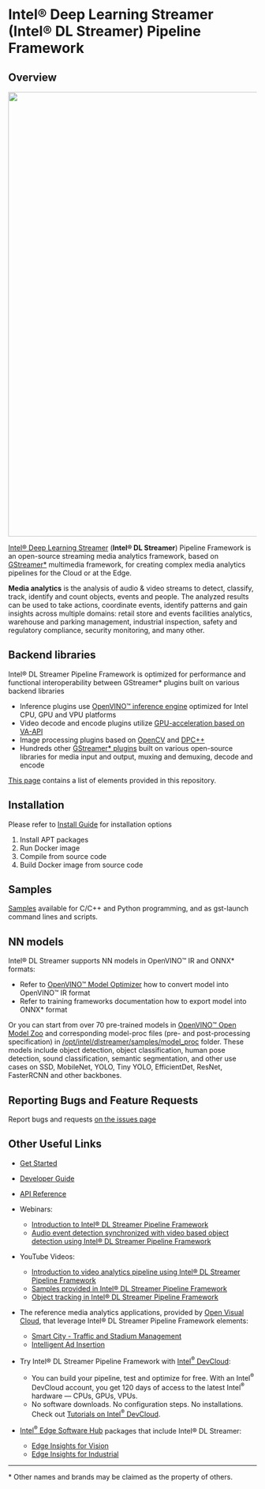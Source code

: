 # Intel® Deep Learning Streamer (Intel® DL Streamer) Pipeline Framework

## Overview
<div align="center"><img src="intro.gif" width=900/></div>

[Intel® Deep Learning Streamer](https://dlstreamer.github.io) (**Intel® DL Streamer**) Pipeline Framework is an open-source streaming media analytics framework, based on [GStreamer*](https://gstreamer.freedesktop.org) multimedia framework, for creating complex media analytics pipelines for the Cloud or at the Edge.

**Media analytics** is the analysis of audio & video streams to detect, classify, track, identify and count objects, events and people. The analyzed results can be used to take actions, coordinate events, identify patterns and gain insights across multiple domains: retail store and events facilities analytics, warehouse and parking management, industrial inspection, safety and regulatory compliance, security monitoring, and many other.

## Backend libraries
Intel® DL Streamer Pipeline Framework is optimized for performance and functional interoperability between GStreamer* plugins built on various backend libraries
* Inference plugins use [OpenVINO™ inference engine](https://docs.openvino.ai) optimized for Intel CPU, GPU and VPU platforms
* Video decode and encode plugins utilize [GPU-acceleration based on VA-API](https://github.com/GStreamer/gstreamer-vaapi)
* Image processing plugins based on [OpenCV](https://opencv.org/) and [DPC++](https://www.intel.com/content/www/us/en/develop/documentation/oneapi-programming-guide/top/oneapi-programming-model/data-parallel-c-dpc.html)
* Hundreds other [GStreamer* plugins](https://gstreamer.freedesktop.org/documentation/plugins_doc.html) built on various open-source libraries for media input and output, muxing and demuxing, decode and encode

[This page](https://dlstreamer.github.io/elements/elements.html) contains a list of elements provided in this repository.

## Installation
Please refer to [Install Guide](https://dlstreamer.github.io/get_started/install/install_guide_ubuntu.html) for installation options
1. Install APT packages
2. Run Docker image
3. Compile from source code
4. Build Docker image from source code

## Samples
[Samples](https://github.com/dlstreamer/dlstreamer/tree/master/samples) available for C/C++ and Python programming, and as gst-launch command lines and scripts. 

## NN models
Intel® DL Streamer supports NN models in OpenVINO™ IR and ONNX* formats:
* Refer to [OpenVINO™ Model Optimizer](<https://docs.openvino.ai/latest/openvino_docs_MO_DG_Deep_Learning_Model_Optimizer_DevGuide.html>) how to convert model into OpenVINO™ IR format 
* Refer to training frameworks documentation how to export model into ONNX* format

Or you can start from over 70 pre-trained models in [OpenVINO™ Open Model Zoo](https://docs.openvino.ai/latest/omz_models_group_intel.html) and corresponding model-proc files (pre- and post-processing specification) in [/opt/intel/dlstreamer/samples/model_proc](https://github.com/dlstreamer/dlstreamer/tree/master/samples/model_proc) folder.
These models include object detection, object classification, human pose detection, sound classification, semantic segmentation, and other use cases on SSD, MobileNet, YOLO, Tiny YOLO, EfficientDet, ResNet, FasterRCNN and other backbones.

## Reporting Bugs and Feature Requests
Report bugs and requests [on the issues page](https://github.com/dlstreamer/dlstreamer/issues)

## Other Useful Links
* [Get Started](https://dlstreamer.github.io/get_started/get_started_index.html)
* [Developer Guide](https://dlstreamer.github.io/dev_guide/dev_guide_index.html)
* [API Reference](https://dlstreamer.github.io/api_ref/api_reference.html)
* Webinars:
    * [Introduction to Intel® DL Streamer Pipeline Framework](https://www.intel.com/content/www/us/en/developer/videos/ready-steady-stream-openvino-toolkit-dl-streamer.html#gs.hwyufz)
    * [Audio event detection synchronized with video based object detection using Intel® DL Streamer Pipeline Framework](https://techdecoded.intel.io/essentials/ai-beyond-computer-vision-with-the-intel-distribution-of-openvino-toolkit)
* YouTube Videos:
    * [Introduction to video analytics pipeline using Intel® DL Streamer Pipeline Framework](https://www.youtube.com/watch?v=fWhPV_IqDy0)
    * [Samples provided in Intel® DL Streamer Pipeline Framework](https://www.youtube.com/watch?v=EqHznsUR1sE)
    * [Object tracking in Intel® DL Streamer Pipeline Framework](https://youtu.be/z4Heorhg3tM)
* The reference media analytics applications, provided by [Open Visual Cloud](https://01.org/openvisualcloud), that leverage Intel® DL Streamer Pipeline Framework elements:
    * [Smart City - Traffic and Stadium Management](https://github.com/OpenVisualCloud/Smart-City-Sample)
    * [Intelligent Ad Insertion](https://github.com/OpenVisualCloud/Ad-Insertion-Sample)
* Try Intel® DL Streamer Pipeline Framework with [Intel<sup>&reg;</sup> DevCloud](https://www.intel.com/content/www/us/en/developer/tools/devcloud/edge/overview.html):
    * You can build your pipeline, test and optimize for free. With an Intel<sup>®</sup> DevCloud account, you get 120 days of access to the latest Intel<sup>®</sup> hardware — CPUs, GPUs, VPUs.
    * No software downloads. No configuration steps. No installations. Check out [Tutorials on Intel<sup>&reg;</sup> DevCloud](https://www.intel.com/content/www/us/en/developer/tools/devcloud/edge/learn/tutorials.html?s=Newest).
* [Intel<sup>®</sup> Edge Software Hub](https://www.intel.com/content/www/us/en/edge-computing/edge-software-hub.html) packages that include Intel® DL Streamer:

    * [Edge Insights for Vision](https://software.intel.com/content/www/us/en/develop/topics/iot/edge-solutions/vision-recipes.html)
    * [Edge Insights for Industrial](https://software.intel.com/content/www/us/en/develop/topics/iot/edge-solutions/industrial-recipes.html)

---
\* Other names and brands may be claimed as the property of others.
